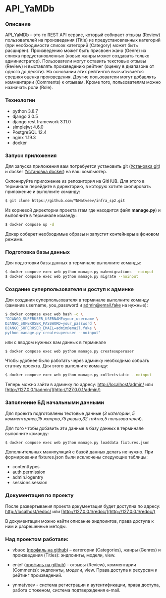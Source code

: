 # API_YaMDb

### Описание


API_YaMDb – это то REST API сервис, который собирает отзывы (Review) пользователей на произведения (Title) из предустановленных категорий (при необходимости список категорий (Category) может быть расширен).
Произведению может быть присвоен жанр (Genre) из списка предустановленных (новые жанры может создавать только администратор).
Пользователи могут оставить текстовые отзывы (Review) и выставлять произведению рейтинг (оценку в диапазоне от одного до десяти). На основании этих рейтингов высчитывается средняя оценка произведения.
Другие пользователи могут добавлять комментарии (Comments) к отзывам.
Кроме того, пользователям можно назначать роли (Role).

### Технологии
- python 3.8.7
- django 3.0.5
- django rest framework 3.11.0
- simplejwt 4.6.0
- PostgreSQL 12.4
- nginx 1.19.3
- docker

### Запуск приложения

Для запуска приложения вам потребуется установить git ([Установка git](https://git-scm.com/book/ru/v2/Введение-Установка-Git))  и docker ([Установка docker](https://www.docker.com/get-started)) на ваш компьютер.


Склонируйте приложение из репозитория на GitHUB. Для этого в терминале перейдите в директорию, в которую хотите скопировать приложение и выполните команду:

```bash
$ git clone https://github.com/YNMatveev/infra_sp2.git
```

Из корневой директории проекта (там где находится файл **manage.py**) и
выполните в терминале команду:

```bash
$ docker compose up -d
```

Докер соберет необходимые образы и запустит контейнеры в фоновом режиме.

### Подготовка базы данных

Для подготовки базы данных в терминале выполните команды:
```bash
$ docker compose exec web python manage.py makemigrations --noinput
$ docker compose exec web python manage.py migrate --noinput
```

### Создание суперпользователя и доступ к админке
Для создания суперпользователя в терминале выполните команду (заменив username, you_password и admin@email.fake на нужные):

```bash
$ docker compose exec web bash -c \
"DJANGO_SUPERUSER_USERNAME=your_username \
DJANGO_SUPERUSER_PASSWORD=your_password \
DJANGO_SUPERUSER_EMAIL=admin@email.fake \
python manage.py createsuperuser --noinput"
```
или с вводом нужных вам данных в терминале

```bash
$ docker compose exec web python manage.py createsuperuser
```

Чтобы удобнее было работать через админку необходимо собрать статику проекта. Для этого выполните команду:

```bash
$ docker compose exec web python manage.py collectstatic --noinput
```


Теперь можно зайти в админку по адресу:
[http://localhost/admin/](http://localhost/admin/) или [http://127.0.0.1/admin/](http://127.0.0.1/admin/)

### Заполнение БД начальными данными
Для проекта подготовлены тестовые данные (_3 категории_, _5 комментариев_,_15 жанров_,_75 ревью_,_32 тайтла_,_5 пользователей_).

Для того чтобы добавить эти данные в базу данных в терминале выполните команду:

```bash
$ docker compose exec web python manage.py loaddata fixtures.json
```

Дополнительных манипуляций с базой данных делать не нужно. При формировании fixtures.json были исключены следующие таблицы:
- contenttypes
- auth.permission
- admin.logentry
- sessions.session

### Документация по проекту
После развертывания проекта документация будет доступна по адресу:
[http://localhost/redoc/](http://localhost/redoc/) или [http://127.0.0.1/redoc/](http://127.0.0.1/redoc/)

В документации можно найти описание эндпоинтов, права доступа к ним и разрешенные методы.

### Над проектом работали:

* vbuoc ([профиль на github](https://github.com/vbuoc)) – категории (Categories), жанры (Genres) и произведения (Titles): эндпоинты, модели, view.

* enjef ([профиль на github](https://github.com/Enjef)) - отзывы (Review), комментарии (Comments): эндпоинты, модели, view. Права доступа к ресурсам и рейтинг произведений.

* ynmatveev - система регистрации и аутентификации, права доступа, работа с токеном, система подтверждения e-mail.
